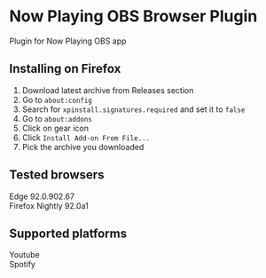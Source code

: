 # Now Playing OBS Browser Plugin
Plugin for Now Playing OBS app

## Installing on Firefox
1. Download latest archive from Releases section
2. Go to `about:config`
3. Search for `xpinstall.signatures.required` and set it to `false`
4. Go to `about:addons`
5. Click on gear icon
6. Click `Install Add-on From File...`
7. Pick the archive you downloaded

## Tested browsers
Edge 92.0.902.67  
Firefox Nightly 92.0a1

## Supported platforms
Youtube  
Spotify
